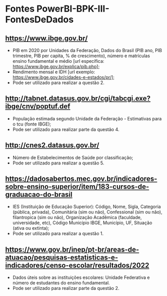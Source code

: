 # Fontes PowerBI-BPK-III-FontesDeDados

## https://www.ibge.gov.br/
- PIB em 2020 por Unidades da Federação, Dados do Brasil (PIB ano, PIB trimestre, PIB per capita, % de crescimento), número e matrículas ensino fundamental e médio [url específica: https://www.ibge.gov.br/explica/pib.php];
- Rendimento mensal e IDH [url exemplo: https://www.ibge.gov.br/cidades-e-estados/pr/];
- Pode ser utilizado para realizar a questão 2.

## http://tabnet.datasus.gov.br/cgi/tabcgi.exe?ibge/cnv/poptuf.def
- População estimada segundo Unidade da Federação - Estimativas para o tcu (fonte IBGE);
- Pode ser utilizado para realizar parte da questão 4.

## http://cnes2.datasus.gov.br/
- Número de Estabelecimentos de Saúde por classificação;
- Pode ser utilizado para realizar a questão 5.

## https://dadosabertos.mec.gov.br/indicadores-sobre-ensino-superior/item/183-cursos-de-graduacao-do-brasil
- IES (Instituição de Educação Superior): Código, Nome, Sigla, Categoria (pública, privada), Comunitária (sim ou não), Confessional (sim ou não), filantropica (sim ou não), Organização Acadêmica (faculdade, universidade, etc), Código Município IBGE, Município, UF, Situação (ativa ou extinta);
- Pode ser utilizado para realizar a questão 1.

## https://www.gov.br/inep/pt-br/areas-de-atuacao/pesquisas-estatisticas-e-indicadores/censo-escolar/resultados/2022
- Dados úteis sobre as instituições escolares: Unidade Federativa e número de estudantes do ensino fundamental.
- Pode ser utilizado para realizar parte da questão 2.
